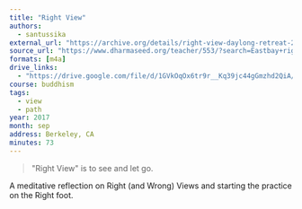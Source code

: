 ```yaml
---
title: "Right View"
authors:
  - santussika
external_url: "https://archive.org/details/right-view-daylong-retreat-2017-09-09-ayya-santussika"
source_url: "https://www.dharmaseed.org/teacher/553/?search=Eastbay+right+view+part"
formats: [m4a]
drive_links:
  - "https://drive.google.com/file/d/1GVkOqOx6tr9r__Kq39jc44gGmzhd2QiA/view?usp=drivesdk"
course: buddhism
tags:
  - view
  - path
year: 2017
month: sep
address: Berkeley, CA
minutes: 73
---
```


> "Right View" is to see and let go.

A meditative reflection on Right (and Wrong) Views and starting the practice on the Right foot.
